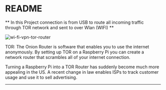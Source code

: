 # README
**
 In this Project connection is from USB to route all incoming traffic through TOR network and sent to over Wlan (WIFI)
**

![wi-fi-vpn-tor-router](https://user-images.githubusercontent.com/78503827/123553777-da293080-d79a-11eb-8929-b649b1ee03b3.jpg)

TOR: The Onion Router is software that enables you to use the internet anonymously. By setting up TOR on a Raspberry Pi you can create a network router that scrambles all of your internet connection.

Turning a Raspberry Pi into a TOR Router has suddenly become much more appealing in the US. A recent change in law enables ISPs to track customer usage and use it to sell advertising.
****
